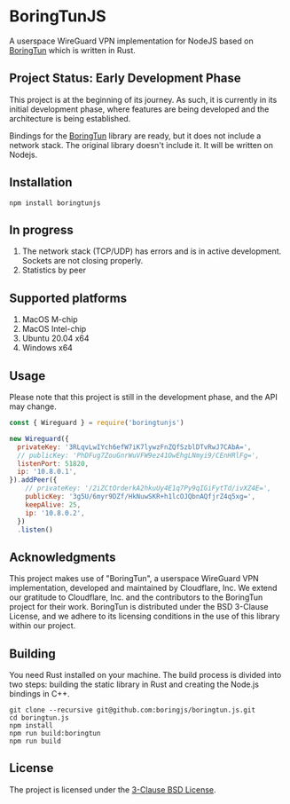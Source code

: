 # BoringTunJS

A userspace WireGuard VPN implementation for NodeJS based on [BoringTun](https://github.com/cloudflare/boringtun) which is written in Rust.

## Project Status: Early Development Phase

This project is at the beginning of its journey. As such, it is currently in its initial development phase, where features are being developed and the architecture is being established.

Bindings for the [BoringTun](https://github.com/cloudflare/boringtun) library are ready, but it does not include a network stack. The original library doesn't include it. It will be written on Nodejs.

## Installation

```shell
npm install boringtunjs
```

## In progress

1. The network stack (TCP/UDP) has errors and is in active development. Sockets are not closing properly.
2. Statistics by peer

## Supported platforms

1. MacOS M-chip
2. MacOS Intel-chip
3. Ubuntu 20.04 x64
4. Windows x64

## Usage

Please note that this project is still in the development phase, and the API may change.

```js
const { Wireguard } = require('boringtunjs')

new Wireguard({
  privateKey: '3RLqvLwIYch6efW7iK7lywzFnZQfSzblDTvRwJ7CAbA=',
  // publicKey: 'PhDFug7ZouGnrWuVFW9ez41OwEhgLNmyi9/CEnHRlFg=',
  listenPort: 51820,
  ip: '10.8.0.1',
}).addPeer({
    // privateKey: '/2iZCtOrderkA2hkuUy4E1q7Py9qIGiFytTd/ivXZ4E=',
    publicKey: '3g5U/6myr9DZf/HkNuwSKR+h1lcOJQbnAQfjrZ4q5xg=',
    keepAlive: 25,
    ip: '10.8.0.2',
  })
  .listen()
```

## Acknowledgments

This project makes use of "BoringTun", a userspace WireGuard VPN implementation, developed and maintained by Cloudflare, Inc. We extend our gratitude to Cloudflare, Inc. and the contributors to the BoringTun project for their work. BoringTun is distributed under the BSD 3-Clause License, and we adhere to its licensing conditions in the use of this library within our project.

## Building

You need Rust installed on your machine. The build process is divided into two steps: building the static library in Rust and creating the Node.js bindings in C++.

```shell
git clone --recursive git@github.com:boringjs/boringtun.js.git 
cd boringtun.js
npm install
npm run build:boringtun
npm run build
```

## License

The project is licensed under the [3-Clause BSD License](https://opensource.org/licenses/BSD-3-Clause).
